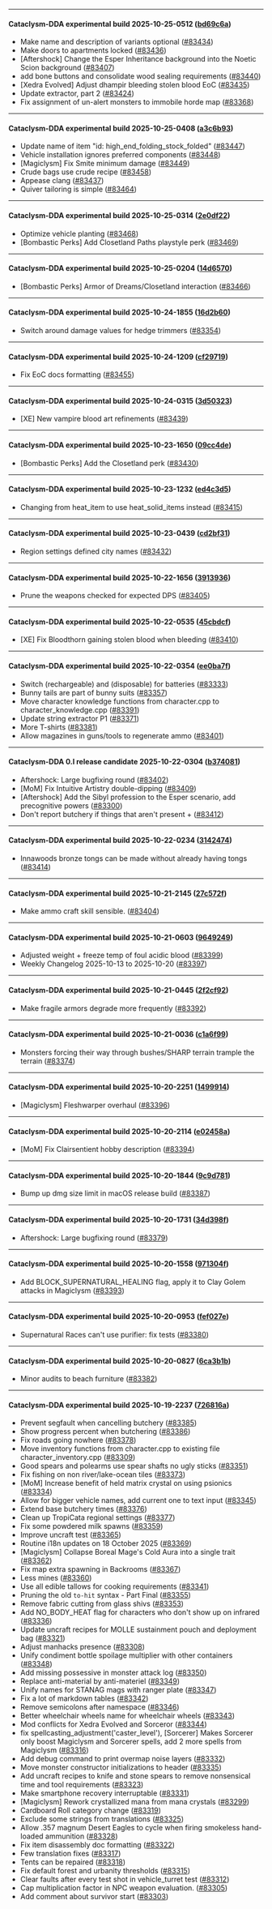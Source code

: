 
---

#### Cataclysm-DDA experimental build 2025-10-25-0512 ([bd69c6a](https://github.com/CleverRaven/Cataclysm-DDA/releases/tag/cdda-experimental-2025-10-25-0512))

* Make name and description of variants optional ([#83434](https://github.com/CleverRaven/Cataclysm-DDA/pull/83434))
* Make doors to apartments locked ([#83436](https://github.com/CleverRaven/Cataclysm-DDA/pull/83436))
* [Aftershock] Change the Esper Inheritance background into the Noetic Scion background ([#83407](https://github.com/CleverRaven/Cataclysm-DDA/pull/83407))
* add bone buttons and consolidate wood sealing requirements ([#83440](https://github.com/CleverRaven/Cataclysm-DDA/pull/83440))
* [Xedra Evolved] Adjust dhampir bleeding stolen blood EoC ([#83435](https://github.com/CleverRaven/Cataclysm-DDA/pull/83435))
* Update extractor, part 2 ([#83424](https://github.com/CleverRaven/Cataclysm-DDA/pull/83424))
* Fix assignment of un-alert monsters to immobile horde map ([#83368](https://github.com/CleverRaven/Cataclysm-DDA/pull/83368))

---

#### Cataclysm-DDA experimental build 2025-10-25-0408 ([a3c6b93](https://github.com/CleverRaven/Cataclysm-DDA/releases/tag/cdda-experimental-2025-10-25-0408))

* Update name of item "id: high_end_folding_stock_folded" ([#83447](https://github.com/CleverRaven/Cataclysm-DDA/pull/83447))
* Vehicle installation ignores preferred components ([#83448](https://github.com/CleverRaven/Cataclysm-DDA/pull/83448))
* [Magiclysm] Fix Smite minimum damage ([#83449](https://github.com/CleverRaven/Cataclysm-DDA/pull/83449))
* Crude bags use crude recipe ([#83458](https://github.com/CleverRaven/Cataclysm-DDA/pull/83458))
* Appease clang ([#83437](https://github.com/CleverRaven/Cataclysm-DDA/pull/83437))
* Quiver tailoring is simple ([#83464](https://github.com/CleverRaven/Cataclysm-DDA/pull/83464))

---

#### Cataclysm-DDA experimental build 2025-10-25-0314 ([2e0df22](https://github.com/CleverRaven/Cataclysm-DDA/releases/tag/cdda-experimental-2025-10-25-0314))

* Optimize vehicle planting ([#83468](https://github.com/CleverRaven/Cataclysm-DDA/pull/83468))
* [Bombastic Perks] Add Closetland Paths playstyle perk ([#83469](https://github.com/CleverRaven/Cataclysm-DDA/pull/83469))

---

#### Cataclysm-DDA experimental build 2025-10-25-0204 ([14d6570](https://github.com/CleverRaven/Cataclysm-DDA/releases/tag/cdda-experimental-2025-10-25-0204))

* [Bombastic Perks] Armor of Dreams/Closetland interaction ([#83466](https://github.com/CleverRaven/Cataclysm-DDA/pull/83466))

---

#### Cataclysm-DDA experimental build 2025-10-24-1855 ([16d2b60](https://github.com/CleverRaven/Cataclysm-DDA/releases/tag/cdda-experimental-2025-10-24-1855))

* Switch around damage values for hedge trimmers ([#83354](https://github.com/CleverRaven/Cataclysm-DDA/pull/83354))

---

#### Cataclysm-DDA experimental build 2025-10-24-1209 ([cf29719](https://github.com/CleverRaven/Cataclysm-DDA/releases/tag/cdda-experimental-2025-10-24-1209))

* Fix EoC docs formatting ([#83455](https://github.com/CleverRaven/Cataclysm-DDA/pull/83455))

---

#### Cataclysm-DDA experimental build 2025-10-24-0315 ([3d50323](https://github.com/CleverRaven/Cataclysm-DDA/releases/tag/cdda-experimental-2025-10-24-0315))

* [XE] New vampire blood art refinements ([#83439](https://github.com/CleverRaven/Cataclysm-DDA/pull/83439))

---

#### Cataclysm-DDA experimental build 2025-10-23-1650 ([09cc4de](https://github.com/CleverRaven/Cataclysm-DDA/releases/tag/cdda-experimental-2025-10-23-1650))

* [Bombastic Perks] Add the Closetland perk ([#83430](https://github.com/CleverRaven/Cataclysm-DDA/pull/83430))

---

#### Cataclysm-DDA experimental build 2025-10-23-1232 ([ed4c3d5](https://github.com/CleverRaven/Cataclysm-DDA/releases/tag/cdda-experimental-2025-10-23-1232))

* Changing from heat_item to use heat_solid_items instead ([#83415](https://github.com/CleverRaven/Cataclysm-DDA/pull/83415))

---

#### Cataclysm-DDA experimental build 2025-10-23-0439 ([cd2bf31](https://github.com/CleverRaven/Cataclysm-DDA/releases/tag/cdda-experimental-2025-10-23-0439))

* Region settings defined city names ([#83432](https://github.com/CleverRaven/Cataclysm-DDA/pull/83432))

---

#### Cataclysm-DDA experimental build 2025-10-22-1656 ([3913936](https://github.com/CleverRaven/Cataclysm-DDA/releases/tag/cdda-experimental-2025-10-22-1656))

* Prune the weapons checked for expected DPS ([#83405](https://github.com/CleverRaven/Cataclysm-DDA/pull/83405))

---

#### Cataclysm-DDA experimental build 2025-10-22-0535 ([45cbdcf](https://github.com/CleverRaven/Cataclysm-DDA/releases/tag/cdda-experimental-2025-10-22-0535))

* [XE] Fix Bloodthorn gaining stolen blood when bleeding ([#83410](https://github.com/CleverRaven/Cataclysm-DDA/pull/83410))

---

#### Cataclysm-DDA experimental build 2025-10-22-0354 ([ee0ba7f](https://github.com/CleverRaven/Cataclysm-DDA/releases/tag/cdda-experimental-2025-10-22-0354))

* Switch (rechargeable) and (disposable) for batteries ([#83333](https://github.com/CleverRaven/Cataclysm-DDA/pull/83333))
* Bunny tails are part of bunny suits ([#83357](https://github.com/CleverRaven/Cataclysm-DDA/pull/83357))
* Move character knowledge functions from character.cpp to character_knowledge.cpp ([#83391](https://github.com/CleverRaven/Cataclysm-DDA/pull/83391))
* Update string extractor P1 ([#83371](https://github.com/CleverRaven/Cataclysm-DDA/pull/83371))
* More T-shirts ([#83381](https://github.com/CleverRaven/Cataclysm-DDA/pull/83381))
* Allow magazines in guns/tools to regenerate ammo ([#83401](https://github.com/CleverRaven/Cataclysm-DDA/pull/83401))

---

#### Cataclysm-DDA 0.I release candidate 2025-10-22-0304 ([b374081](https://github.com/CleverRaven/Cataclysm-DDA/releases/tag/cdda-0.I-2025-10-22-0304))

* Aftershock: Large bugfixing round ([#83402](https://github.com/CleverRaven/Cataclysm-DDA/pull/83402))
* [MoM] Fix Intuitive Artistry double-dipping ([#83409](https://github.com/CleverRaven/Cataclysm-DDA/pull/83409))
* [Aftershock] Add the Sibyl profession to the Esper scenario, add precognitive powers ([#83300](https://github.com/CleverRaven/Cataclysm-DDA/pull/83300))
* Don't report butchery if things that aren't present + ([#83412](https://github.com/CleverRaven/Cataclysm-DDA/pull/83412))

---

#### Cataclysm-DDA experimental build 2025-10-22-0234 ([3142474](https://github.com/CleverRaven/Cataclysm-DDA/releases/tag/cdda-experimental-2025-10-22-0234))

* Innawoods bronze tongs can be made without already having tongs ([#83414](https://github.com/CleverRaven/Cataclysm-DDA/pull/83414))

---

#### Cataclysm-DDA experimental build 2025-10-21-2145 ([27c572f](https://github.com/CleverRaven/Cataclysm-DDA/releases/tag/cdda-experimental-2025-10-21-2145))

* Make ammo craft skill sensible.  ([#83404](https://github.com/CleverRaven/Cataclysm-DDA/pull/83404))

---

#### Cataclysm-DDA experimental build 2025-10-21-0603 ([9649249](https://github.com/CleverRaven/Cataclysm-DDA/releases/tag/cdda-experimental-2025-10-21-0603))

* Adjusted weight + freeze temp of foul acidic blood ([#83399](https://github.com/CleverRaven/Cataclysm-DDA/pull/83399))
* Weekly Changelog 2025-10-13 to 2025-10-20 ([#83397](https://github.com/CleverRaven/Cataclysm-DDA/pull/83397))

---

#### Cataclysm-DDA experimental build 2025-10-21-0445 ([2f2cf92](https://github.com/CleverRaven/Cataclysm-DDA/releases/tag/cdda-experimental-2025-10-21-0445))

* Make fragile armors degrade more frequently ([#83392](https://github.com/CleverRaven/Cataclysm-DDA/pull/83392))

---

#### Cataclysm-DDA experimental build 2025-10-21-0036 ([c1a6f99](https://github.com/CleverRaven/Cataclysm-DDA/releases/tag/cdda-experimental-2025-10-21-0036))

* Monsters forcing their way through bushes/SHARP terrain trample the terrain ([#83374](https://github.com/CleverRaven/Cataclysm-DDA/pull/83374))

---

#### Cataclysm-DDA experimental build 2025-10-20-2251 ([1499914](https://github.com/CleverRaven/Cataclysm-DDA/releases/tag/cdda-experimental-2025-10-20-2251))

* [Magiclysm] Fleshwarper overhaul ([#83396](https://github.com/CleverRaven/Cataclysm-DDA/pull/83396))

---

#### Cataclysm-DDA experimental build 2025-10-20-2114 ([e02458a](https://github.com/CleverRaven/Cataclysm-DDA/releases/tag/cdda-experimental-2025-10-20-2114))

* [MoM] Fix Clairsentient hobby description ([#83394](https://github.com/CleverRaven/Cataclysm-DDA/pull/83394))

---

#### Cataclysm-DDA experimental build 2025-10-20-1844 ([9c9d781](https://github.com/CleverRaven/Cataclysm-DDA/releases/tag/cdda-experimental-2025-10-20-1844))

* Bump up dmg size limit in macOS release build ([#83387](https://github.com/CleverRaven/Cataclysm-DDA/pull/83387))

---

#### Cataclysm-DDA experimental build 2025-10-20-1731 ([34d398f](https://github.com/CleverRaven/Cataclysm-DDA/releases/tag/cdda-experimental-2025-10-20-1731))

* Aftershock: Large bugfixing round ([#83379](https://github.com/CleverRaven/Cataclysm-DDA/pull/83379))

---

#### Cataclysm-DDA experimental build 2025-10-20-1558 ([971304f](https://github.com/CleverRaven/Cataclysm-DDA/releases/tag/cdda-experimental-2025-10-20-1558))

* Add BLOCK_SUPERNATURAL_HEALING flag, apply it to Clay Golem attacks in Magiclysm ([#83393](https://github.com/CleverRaven/Cataclysm-DDA/pull/83393))

---

#### Cataclysm-DDA experimental build 2025-10-20-0953 ([fef027e](https://github.com/CleverRaven/Cataclysm-DDA/releases/tag/cdda-experimental-2025-10-20-0953))

* Supernatural Races can't use purifier: fix tests ([#83380](https://github.com/CleverRaven/Cataclysm-DDA/pull/83380))

---

#### Cataclysm-DDA experimental build 2025-10-20-0827 ([6ca3b1b](https://github.com/CleverRaven/Cataclysm-DDA/releases/tag/cdda-experimental-2025-10-20-0827))

* Minor audits to beach furniture ([#83382](https://github.com/CleverRaven/Cataclysm-DDA/pull/83382))

---

#### Cataclysm-DDA experimental build 2025-10-19-2237 ([726816a](https://github.com/CleverRaven/Cataclysm-DDA/releases/tag/cdda-experimental-2025-10-19-2237))

* Prevent segfault when cancelling butchery ([#83385](https://github.com/CleverRaven/Cataclysm-DDA/pull/83385))
* Show progress percent when butchering ([#83386](https://github.com/CleverRaven/Cataclysm-DDA/pull/83386))
* Fix roads going nowhere ([#83378](https://github.com/CleverRaven/Cataclysm-DDA/pull/83378))
* Move inventory functions from character.cpp to existing file character_inventory.cpp ([#83309](https://github.com/CleverRaven/Cataclysm-DDA/pull/83309))
* Good spears and polearms use spear shafts no ugly sticks ([#83351](https://github.com/CleverRaven/Cataclysm-DDA/pull/83351))
* Fix fishing on non river/lake-ocean tiles ([#83373](https://github.com/CleverRaven/Cataclysm-DDA/pull/83373))
* [MoM] Increase benefit of held matrix crystal on using psionics ([#83334](https://github.com/CleverRaven/Cataclysm-DDA/pull/83334))
* Allow for bigger vehicle names, add current one to text input ([#83345](https://github.com/CleverRaven/Cataclysm-DDA/pull/83345))
* Extend base butchery times ([#83376](https://github.com/CleverRaven/Cataclysm-DDA/pull/83376))
* Clean up TropiCata regional settings ([#83377](https://github.com/CleverRaven/Cataclysm-DDA/pull/83377))
* Fix some powdered milk spawns ([#83359](https://github.com/CleverRaven/Cataclysm-DDA/pull/83359))
* Improve uncraft test ([#83365](https://github.com/CleverRaven/Cataclysm-DDA/pull/83365))
* Routine i18n updates on 18 October 2025 ([#83369](https://github.com/CleverRaven/Cataclysm-DDA/pull/83369))
* [Magiclysm] Collapse Boreal Mage's Cold Aura into a single trait ([#83362](https://github.com/CleverRaven/Cataclysm-DDA/pull/83362))
* Fix map extra spawning in Backrooms ([#83367](https://github.com/CleverRaven/Cataclysm-DDA/pull/83367))
* Less mines ([#83360](https://github.com/CleverRaven/Cataclysm-DDA/pull/83360))
* Use all edible tallows for cooking requirements ([#83341](https://github.com/CleverRaven/Cataclysm-DDA/pull/83341))
* Pruning the old ``to-hit`` syntax - Part Final ([#83355](https://github.com/CleverRaven/Cataclysm-DDA/pull/83355))
* Remove fabric cutting from glass shivs ([#83353](https://github.com/CleverRaven/Cataclysm-DDA/pull/83353))
* Add NO_BODY_HEAT flag for characters who don't show up on infrared ([#83336](https://github.com/CleverRaven/Cataclysm-DDA/pull/83336))
* Update uncraft recipes for MOLLE sustainment pouch and deployment bag ([#83321](https://github.com/CleverRaven/Cataclysm-DDA/pull/83321))
* Adjust manhacks presence ([#83308](https://github.com/CleverRaven/Cataclysm-DDA/pull/83308))
* Unify condiment bottle spoilage multiplier with other containers ([#83348](https://github.com/CleverRaven/Cataclysm-DDA/pull/83348))
* Add missing possessive in monster attack log ([#83350](https://github.com/CleverRaven/Cataclysm-DDA/pull/83350))
* Replace anti-material by anti-materiel ([#83349](https://github.com/CleverRaven/Cataclysm-DDA/pull/83349))
* Unify names for STANAG mags with ranger plate ([#83347](https://github.com/CleverRaven/Cataclysm-DDA/pull/83347))
* Fix a lot of markdown tables ([#83342](https://github.com/CleverRaven/Cataclysm-DDA/pull/83342))
* Remove semicolons after namespace ([#83346](https://github.com/CleverRaven/Cataclysm-DDA/pull/83346))
* Better wheelchair wheels name for wheelchair wheels ([#83343](https://github.com/CleverRaven/Cataclysm-DDA/pull/83343))
* Mod conflicts for Xedra Evolved and Sorceror ([#83344](https://github.com/CleverRaven/Cataclysm-DDA/pull/83344))
* fix spellcasting_adjustment('caster_level'), [Sorcerer] Makes Sorcerer only boost Magiclysm and Sorcerer spells, add 2 more spells from Magiclysm ([#83316](https://github.com/CleverRaven/Cataclysm-DDA/pull/83316))
* Add debug command to print overmap noise layers ([#83332](https://github.com/CleverRaven/Cataclysm-DDA/pull/83332))
* Move monster constructor initializations to header ([#83335](https://github.com/CleverRaven/Cataclysm-DDA/pull/83335))
* Add uncraft recipes to knife and stone spears to remove nonsensical time and tool requirements ([#83323](https://github.com/CleverRaven/Cataclysm-DDA/pull/83323))
* Make smartphone recovery interruptable ([#83331](https://github.com/CleverRaven/Cataclysm-DDA/pull/83331))
* [Magiclysm] Rework crystallized mana from mana crystals ([#83299](https://github.com/CleverRaven/Cataclysm-DDA/pull/83299))
* Cardboard Roll category change ([#83319](https://github.com/CleverRaven/Cataclysm-DDA/pull/83319))
* Exclude some strings from translations ([#83325](https://github.com/CleverRaven/Cataclysm-DDA/pull/83325))
* Allow .357 magnum Desert Eagles to cycle when firing smokeless hand-loaded ammunition ([#83328](https://github.com/CleverRaven/Cataclysm-DDA/pull/83328))
* Fix item disassembly doc formatting ([#83322](https://github.com/CleverRaven/Cataclysm-DDA/pull/83322))
* Few translation fixes ([#83317](https://github.com/CleverRaven/Cataclysm-DDA/pull/83317))
* Tents can be repaired ([#83318](https://github.com/CleverRaven/Cataclysm-DDA/pull/83318))
* Fix default forest and urbanity thresholds ([#83315](https://github.com/CleverRaven/Cataclysm-DDA/pull/83315))
* Clear faults after every test shot in vehicle_turret test ([#83312](https://github.com/CleverRaven/Cataclysm-DDA/pull/83312))
* Cap multiplication factor in NPC weapon evaluation. ([#83305](https://github.com/CleverRaven/Cataclysm-DDA/pull/83305))
* Add comment about survivor start ([#83303](https://github.com/CleverRaven/Cataclysm-DDA/pull/83303))
